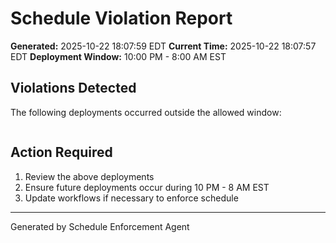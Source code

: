 # Schedule Violation Report

**Generated:** 2025-10-22 18:07:59 EDT
**Current Time:** 2025-10-22 18:07:57 EDT
**Deployment Window:** 10:00 PM - 8:00 AM EST

## Violations Detected

The following deployments occurred outside the allowed window:

```

```

## Action Required

1. Review the above deployments
2. Ensure future deployments occur during 10 PM - 8 AM EST
3. Update workflows if necessary to enforce schedule

---

Generated by Schedule Enforcement Agent

